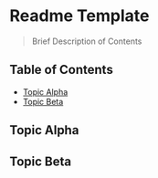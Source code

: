 # Readme Template
> Brief Description of Contents

## Table of Contents

- [Topic Alpha](#topic-alpha)
- [Topic Beta](#topic-beta)

## Topic Alpha

## Topic Beta 